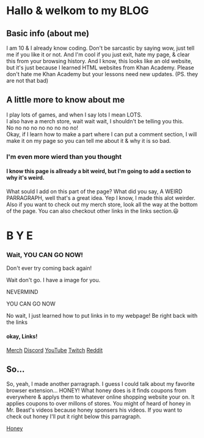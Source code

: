 <html>
    <head>
        <meta charset="utf-8"> 
    </head>
    <body>
    <h1>Hallo & welkom to my BLOG</h1>    
    <h2>Basic info (about me)</h2>  
    <p>I am 10 & I already know coding. Don't be sarcastic by saying wow, just tell me if you like it or not. And I'm cool if you just exit, hate my page, & clear this from your browsing history. And I know, this looks like an old website, but it's just because I learned HTML websites from Khan Academy. Please don't hate me Khan Academy but your lessons need new updates. (PS. they are not that bad) </p>    
    <h2>A little more to know about me</h2>    
    <p>I play lots of games, and when I say lots I mean LOTS. <br>
 I also have a merch store, wait wait wait, I shouldn't be telling you this.<br>
 No no no no no no no no no!<br>
 Okay, if I learn how to make a part where I can put a comment section, I will make it on my page so you can tell me about it & why it is so bad.</p>
<h3>I'm even more wierd than you thought</h3>
<h4> I know this page is allready a bit weird, but I'm going to add a section to why it's weird.</h4>
<p> What sould I add on this part of the page? What did you say, A WEIRD PARRAGRAPH, well that's a great idea. Yep I know, I made this alot weirder. Also if you want to check out my merch store, look all the way at the bottom of the page. You can also checkout other links in the links section.😃</p>
<h1>B Y E</h1>
<h3> Wait, YOU CAN GO NOW!</h3>
<p> Don't ever try coming back again!</p> 
<p> Wait don't go. I have a image for you.</p>
<p> NEVERMIND </p>
<p> YOU CAN GO NOW </p>
<p> No wait, I just learned how to put links in to my webpage! Be right back with the links</p>
<h4>okay, Links!</h4>
<a href="https://teespring.com/stores/hermitcraft-and-more">Merch</a>
<a href="https://discord.gg/wKhhVsND">Discord</a>
<a href="https://www.youtube.com/channel/UCKAbw6ciP26Q7PTBTfeEdIw">YouTube</a>
<a href="https://www.twitch.tv/mr_nothing_yt">Twitch</a>
<a href="https://www.reddit.com/user/Robo_Nerd_YT">Reddit</a>
<h2>So...</h2>
<p>So, yeah, I made another parragraph. I guess I could talk about my favorite browser extension... HONEY! What honey does is it finds coupons from everywhere & applys them to whatever online shopping website your on. It applies coupons to over millons of stores. You might of heard of honey in Mr. Beast's videos because honey sponsers his videos. If you want to check out honey I'll put it right below this parragraph.</p>
<a href="https://joinhoney.com/">Honey</a>
